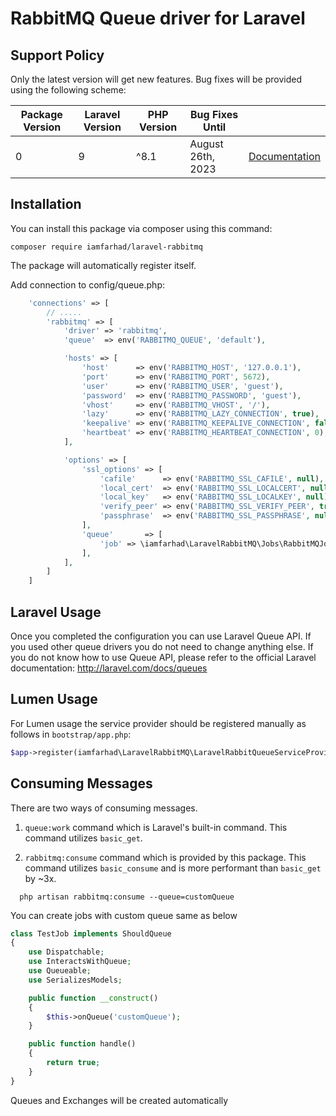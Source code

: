 # RabbitMQ Queue driver for Laravel


## Support Policy

Only the latest version will get new features. Bug fixes will be provided using the following scheme:

| Package Version | Laravel Version | PHP Version | Bug Fixes Until   |                                                                                     |
|-----------------|-----------------|-------------|-------------------|-------------------------------------------------------------------------------------|
| 0               | 9               | ^8.1        | August 26th, 2023 | [Documentation](https://github.com/iamfarhad/LaravelRabbitMQ/blob/master/README.md) |


## Installation

You can install this package via composer using this command:

```
composer require iamfarhad/laravel-rabbitmq
```

The package will automatically register itself.

Add connection to config/queue.php:

```php
    'connections' => [
        // .....
        'rabbitmq' => [
            'driver' => 'rabbitmq',
            'queue'  => env('RABBITMQ_QUEUE', 'default'),

            'hosts' => [
                'host'      => env('RABBITMQ_HOST', '127.0.0.1'),
                'port'      => env('RABBITMQ_PORT', 5672),
                'user'      => env('RABBITMQ_USER', 'guest'),
                'password'  => env('RABBITMQ_PASSWORD', 'guest'),
                'vhost'     => env('RABBITMQ_VHOST', '/'),
                'lazy'      => env('RABBITMQ_LAZY_CONNECTION', true),
                'keepalive' => env('RABBITMQ_KEEPALIVE_CONNECTION', false),
                'heartbeat' => env('RABBITMQ_HEARTBEAT_CONNECTION', 0),
            ],

            'options' => [
                'ssl_options' => [
                    'cafile'      => env('RABBITMQ_SSL_CAFILE', null),
                    'local_cert'  => env('RABBITMQ_SSL_LOCALCERT', null),
                    'local_key'   => env('RABBITMQ_SSL_LOCALKEY', null),
                    'verify_peer' => env('RABBITMQ_SSL_VERIFY_PEER', true),
                    'passphrase'  => env('RABBITMQ_SSL_PASSPHRASE', null),
                ],
                'queue'       => [
                    'job' => \iamfarhad\LaravelRabbitMQ\Jobs\RabbitMQJob::class,
                ],
            ],
        ]
    ]
```

## Laravel Usage

Once you completed the configuration you can use Laravel Queue API. If you used other queue drivers you do not need to
change anything else. If you do not know how to use Queue API, please refer to the official Laravel
documentation: http://laravel.com/docs/queues

## Lumen Usage

For Lumen usage the service provider should be registered manually as follows in `bootstrap/app.php`:

```php
$app->register(iamfarhad\LaravelRabbitMQ\LaravelRabbitQueueServiceProvider::class);
```

## Consuming Messages

There are two ways of consuming messages.

1. `queue:work` command which is Laravel's built-in command. This command utilizes `basic_get`.

2. `rabbitmq:consume` command which is provided by this package. This command utilizes `basic_consume` and is more
   performant than `basic_get` by ~3x.

```shell
  php artisan rabbitmq:consume --queue=customQueue
```


You can create jobs with custom queue same as below

```php
class TestJob implements ShouldQueue
{
    use Dispatchable;
    use InteractsWithQueue;
    use Queueable;
    use SerializesModels;

    public function __construct()
    {
        $this->onQueue('customQueue');
    }

    public function handle()
    {
        return true;
    }
}

```

Queues and Exchanges will be created automatically
